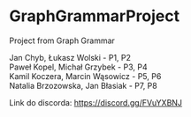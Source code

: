 # GraphGrammarProject
Project from Graph Grammar

Jan Chyb, Łukasz Wolski - P1, P2   
Paweł Kopel, Michał Grzybek - P3, P4  
Kamil Koczera, Marcin Wąsowicz - P5, P6  
Natalia Brzozowska, Jan Błasiak - P7, P8

Link do discorda: https://discord.gg/FVuYXBNJ
